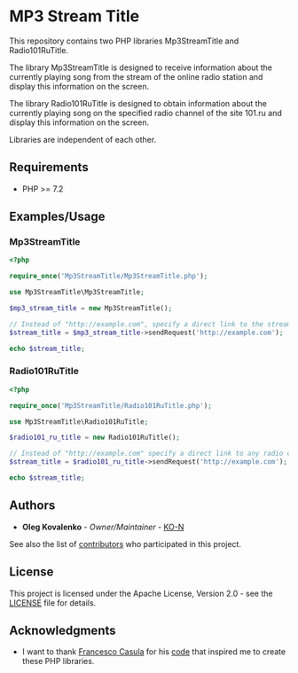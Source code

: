 # MP3 Stream Title

This repository contains two PHP libraries Mp3StreamTitle and Radio101RuTitle.

The library Mp3StreamTitle is designed to receive information about the currently playing song from the stream of the online radio station and display this information on the screen.

The library Radio101RuTitle is designed to obtain information about the currently playing song on the specified radio channel of the site 101.ru and display this information on the screen.

Libraries are independent of each other.


## Requirements

* PHP >= 7.2

## Examples/Usage

### Mp3StreamTitle

```php
<?php

require_once('Mp3StreamTitle/Mp3StreamTitle.php');

use Mp3StreamTitle\Mp3StreamTitle;

$mp3_stream_title = new Mp3StreamTitle();

// Instead of "http://example.com", specify a direct link to the stream of any online radio station.
$stream_title = $mp3_stream_title->sendRequest('http://example.com');

echo $stream_title;
```

### Radio101RuTitle

```php
<?php

require_once('Mp3StreamTitle/Radio101RuTitle.php');

use Mp3StreamTitle\Radio101RuTitle;

$radio101_ru_title = new Radio101RuTitle();

// Instead of "http://example.com" specify a direct link to any radio channel of the site 101.ru.
$stream_title = $radio101_ru_title->sendRequest('http://example.com');

echo $stream_title;

```


## Authors

* **Oleg Kovalenko** - *Owner/Maintainer* - [KO-N](https://github.com/KO-N)

See also the list of [contributors](https://github.com/KO-N/mp3streamtitle/contributors) who participated in this project.

## License

This project is licensed under the Apache License, Version 2.0 - see the [LICENSE](LICENSE) file for details.

## Acknowledgments

* I want to thank [Francesco Casula](https://github.com/fracasula) for his [code](https://gist.github.com/fracasula/5781710) that inspired me to create these PHP libraries.

